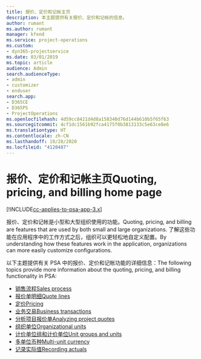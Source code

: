 ```yaml
---
title: 报价、定价和记帐主页
description: 本主题提供有关报价、定价和记帐的信息。
author: rumant
ms.author: rumant
manager: kfend
ms.service: project-operations
ms.custom:
- dyn365-projectservice
ms.date: 03/01/2019
ms.topic: article
audience: Admin
search.audienceType:
- admin
- customizer
- enduser
search.app:
- D365CE
- D365PS
- ProjectOperations
ms.openlocfilehash: 4d59cc8421d4d8a158340d76d144b610b5f65f63
ms.sourcegitcommit: 4cf1dc1561b92fca4175f0b3813133c5e63ce8e6
ms.translationtype: HT
ms.contentlocale: zh-CN
ms.lasthandoff: 10/28/2020
ms.locfileid: "4120487"
---
```

# <a name="quoting-pricing-and-billing-home-page"></a><span data-ttu-id="d31d1-103">报价、定价和记帐主页</span><span class="sxs-lookup"><span data-stu-id="d31d1-103">Quoting, pricing, and billing home page</span></span>

[!INCLUDE[cc-applies-to-psa-app-3.x](../includes/cc-applies-to-psa-app-3x.md)]

<span data-ttu-id="d31d1-104">报价、定价和记帐是小型和大型组织使用的功能。</span><span class="sxs-lookup"><span data-stu-id="d31d1-104">Quoting, pricing, and billing are features that are used by both small and large organizations.</span></span> <span data-ttu-id="d31d1-105">了解这些功能在应用程序中的工作方式之后，组织可以更轻松地自定义配置。</span><span class="sxs-lookup"><span data-stu-id="d31d1-105">By understanding how these features work in the application, organizations can more easily customize configurations.</span></span>

<span data-ttu-id="d31d1-106">以下主题提供有关 PSA 中的报价、定价和记帐功能的详细信息：</span><span class="sxs-lookup"><span data-stu-id="d31d1-106">The following topics provide more information about the quoting, pricing, and billing functionality in PSA:</span></span>

- [<span data-ttu-id="d31d1-107">销售流程</span><span class="sxs-lookup"><span data-stu-id="d31d1-107">Sales process</span></span>](basic-sales-process.md)
- [<span data-ttu-id="d31d1-108">报价单明细</span><span class="sxs-lookup"><span data-stu-id="d31d1-108">Quote lines</span></span>](basic-quote-lines.md)
- [<span data-ttu-id="d31d1-109">定价</span><span class="sxs-lookup"><span data-stu-id="d31d1-109">Pricing</span></span>](basic-pricing.md)
- [<span data-ttu-id="d31d1-110">业务交易</span><span class="sxs-lookup"><span data-stu-id="d31d1-110">Business transactions</span></span>](basic-business-transactions.md)
- [<span data-ttu-id="d31d1-111">分析项目报价单</span><span class="sxs-lookup"><span data-stu-id="d31d1-111">Analyzing project quotes</span></span>](basic-analyzing-quotes.md)
- [<span data-ttu-id="d31d1-112">组织单位</span><span class="sxs-lookup"><span data-stu-id="d31d1-112">Organizational units</span></span>](advanced-organizational.md)
- [<span data-ttu-id="d31d1-113">计价单位组和计价单位</span><span class="sxs-lookup"><span data-stu-id="d31d1-113">Unit groups and units</span></span>](advanced-units.md)
- [<span data-ttu-id="d31d1-114">多单位币种</span><span class="sxs-lookup"><span data-stu-id="d31d1-114">Multi-unit currency</span></span>](advanced-currency.md)
- [<span data-ttu-id="d31d1-115">记录实际值</span><span class="sxs-lookup"><span data-stu-id="d31d1-115">Recording actuals</span></span>](advanced-actuals.md)
